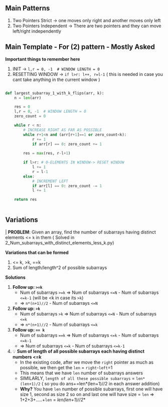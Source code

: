 ## Main Patterns
1. Two Pointers Strict -> one moves only right and another moves only left
2. Two Pointers Independent -> There are two pointers and they can move left/right independently



## Main Template - For (2) pattern - Mostly Asked
**Important things to remember here** <br>
1. INIT ->  `l,r = 0, -1  # WINDOW LENGTH = 0`
2. RESETTING WINDOW -> `if l>r: l++, r=l-1` ( this is needed in case you cant take anything in the current window )
   
```py

def largest_subarray_1_with_k_flips(arr, k):
    n = len(arr)

    res = 0
    l,r = 0, -1  # WINDOW LENGTH = 0
    zero_count = 0

    while r < n:
        # INCREASE RIGHT AS FAR AS POSSIBLE
        while r+1<n and (arr[r+1]==1 or zero_count<k):
            r += 1
            if arr[r] == 0: zero_count += 1
        
        res = max(res, r-l+1)

        if l>r: # 0-ELEMENTS IN WINDOW-> RESET WINDOW
            l += 1
            r = l-1
        else:
            # INCREMENT LEFT 
            if arr[l] == 0: zero_count -= 1
            l += 1

    return res
         
```

## Variations
|  **PROBLEM**: Given an array, find the number of subarrays having distinct elements <= `k` in them
 ( Solved in 2_Num_subarrays_with_distinct_elements_less_k.py)

**Variations that can be formed**<br>
1. <= k, >k, ==k
2. Sum of length/length^2 of possible subarrays


**Solutions** 
1. **Follow up: `>=k`**
    - Num of subarrays `>=k` => Num of subarrays `<=N` - Num of subarrays `<=k-1` (will be <k in case its `>k`)
    - => `n*(n+1)//2` - Num of subarrays `<=N`
2. **Follow up: `>k`**
    - Num of subarrays `>k` => Num of subarrays `<=N` - Num of subarrays `<=k` 
    - => `n*(n+1)//2` - Num of subarrays `<=k`
3. **Follow up: `== k`**
    - Num of subarrays `==k` => Num of subarrays `<=k` - Num of subarrays `<=k-1` 
    - => Num of subarrays `<=k` - Num of subarrays `<=k-1`
4. 💡 **Sum of length of all possible subarrays each having distinct numbers <=k**
    - In the existing code, after we move the `right` pointer as much as possible, we then get the `len` = `right`-`left`=1
    - This means that we have `len` number of subarrays answers
    - SIMILARLY, `length of all these possible subarrays` = `len*(len+1)/2` ( so you do ans+=len*(len+1)//2 in each answer addition)
    - **Why?** You have `len` number of possible subarrays, first one will have size 1, second as size 2 so on and last one will have size = `len` => 1+2+3+.....+`len`  = **len*(len+1)//2**